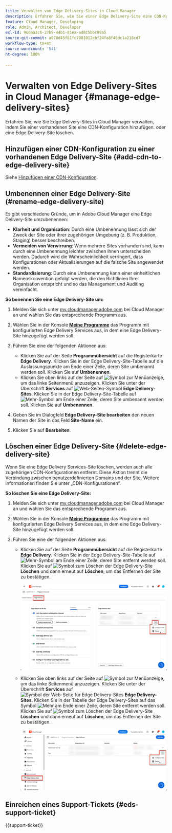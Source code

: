 ```yaml
---
title: Verwalten von Edge Delivery-Sites in Cloud Manager
description: Erfahren Sie, wie Sie einer Edge Delivery-Site eine CDN-Konfiguration hinzufügen oder eine Edge Delivery-Site löschen.
feature: Cloud Manager, Developing
role: Admin, Architect, Developer
exl-id: 960aa3c6-27b9-44b1-81ea-ad8c5bbc99a5
source-git-commit: a078d45f81fc7081012ebf24fa8f46dc1a218cd7
workflow-type: tm+mt
source-wordcount: '541'
ht-degree: 100%

---
```


# Verwalten von Edge Delivery-Sites in Cloud Manager {#manage-edge-delivery-sites}

Erfahren Sie, wie Sie Edge Delivery-Sites in Cloud Manager verwalten, indem Sie einer vorhandenen Site eine CDN-Konfiguration hinzufügen. oder eine Edge Delivery-Site löschen.

## Hinzufügen einer CDN-Konfiguration zu einer vorhandenen Edge Delivery-Site {#add-cdn-to-edge-delivery-site}

Siehe [Hinzufügen einer CDN-Konfiguration](/help/implementing/cloud-manager/cdn-configurations/add-cdn-config.md).

## Umbenennen einer Edge Delivery-Site (#rename-edge-delivery-site)

Es gibt verschiedene Gründe, um in Adobe Cloud Manager eine Edge Delivery-Site umzubenennen:

* **Klarheit und Organisation**: Durch eine Umbenennung lässt sich der Zweck der Site oder ihrer zugehörigen Umgebung (z. B. Produktion, Staging) besser beschreiben.
* **Vermeiden von Verwirrung**: Wenn mehrere Sites vorhanden sind, kann durch eine Umbenennung leichter zwischen ihnen unterscheiden werden. Dadurch wird die Wahrscheinlichkeit verringert, dass Konfigurationen oder Aktualisierungen auf die falsche Site angewendet werden.
* **Standardisierung**: Durch eine Umbenennung kann einer einheitlichen Namenskonvention gefolgt werden, die den Richtlinien Ihrer Organisation entspricht und so das Management und Auditing vereinfacht.

**So benennen Sie eine Edge Delivery-Site um:**

1. Melden Sie sich unter [my.cloudmanager.adobe.com](https://my.cloudmanager.adobe.com/) bei Cloud Manager an und wählen Sie das entsprechende Programm aus.
1. Wählen Sie in der Konsole **[Meine Programme](/help/implementing/cloud-manager/navigation.md#my-programs)** das Programm mit konfigurierten Edge Delivery Services aus, in dem eine Edge Delivery-Site hinzugefügt werden soll.
1. Führen Sie eine der folgenden Aktionen aus:

   * Klicken Sie auf der Seite **Programmübersicht** auf die Registerkarte **Edge Delivery**. Klicken Sie in der Edge Delivery-Site-Tabelle auf die Auslassungspunkte am Ende einer Zeile, deren Site umbenannt werden soll.
Klicken Sie auf **Umbenennen**.
   * Klicken Sie oben links auf der Seite auf ![Symbol zur Menüanzeige](https://spectrum.adobe.com/static/icons/workflow_18/Smock_ShowMenu_18_N.svg), um das linke Seitenmenü anzuzeigen. Klicken Sie unter der Überschrift **Services** auf ![Web-Seiten-Symbol](https://spectrum.adobe.com/static/icons/workflow_18/Smock_WebPages_18_N.svg) **Edge Delivery-Sites**.
Klicken Sie in der Edge Delivery-Site-Tabelle auf ![Mehr-Symbol](https://spectrum.adobe.com/static/icons/workflow_18/Smock_More_18_N.svg) am Ende einer Zeile, deren Site umbenannt werden soll. Klicken Sie auf **Umbenennen**.

1. Geben Sie im Dialogfeld **Edge Delivery-Site bearbeiten** den neuen Namen der Site in das Feld **Site-Name** ein.

1. Klicken Sie auf **Bearbeiten**.

## Löschen einer Edge Delivery-Site {#delete-edge-delivery-site}

Wenn Sie eine Edge Delivery Services-Site löschen, werden auch alle zugehörigen CDN-Konfigurationen entfernt. Diese Aktion trennt die Verbindung zwischen benutzerdefinierten Domains und der Site. Weitere Informationen finden Sie unter „CDN-Konfigurationen“. <!-- https://wiki.corp.adobe.com/display/DMSArchitecture/%5BKT%5D+Cloud+Manager+2024.9.0+Release -->

**So löschen Sie eine Edge Delivery-Site:**

1. Melden Sie sich unter [my.cloudmanager.adobe.com](https://my.cloudmanager.adobe.com/) bei Cloud Manager an und wählen Sie das entsprechende Programm aus.
1. Wählen Sie in der Konsole **[Meine Programme](/help/implementing/cloud-manager/navigation.md#my-programs)** das Programm mit konfigurierten Edge Delivery Services aus, in dem eine Edge Delivery-Site hinzugefügt werden soll.
1. Führen Sie eine der folgenden Aktionen aus:

   * Klicken Sie auf der Seite **Programmübersicht** auf die Registerkarte **Edge Delivery**. Klicken Sie in der Edge Delivery-Site-Tabelle auf ![Mehr-Symbol](https://spectrum.adobe.com/static/icons/workflow_18/Smock_More_18_N.svg) am Ende einer Zeile, deren Site entfernt werden soll.
Klicken Sie auf ![Symbol zum Löschen der Edge Delivery-Site](https://spectrum.adobe.com/static/icons/workflow_18/Smock_Delete_18_N.svg) **Löschen** und dann erneut auf **Löschen**, um das Entfernen der Site zu bestätigen.

     ![Hinzufügen einer Edge Delivery-Site auf der Registerkarte „Edge Delivery“](/help/implementing/cloud-manager/assets/cm-eds-delete1.png)

   * Klicken Sie oben links auf der Seite auf ![Symbol zur Menüanzeige](https://spectrum.adobe.com/static/icons/workflow_18/Smock_ShowMenu_18_N.svg), um das linke Seitenmenü anzuzeigen. Klicken Sie unter der Überschrift **Services** auf ![Symbol der Web-Seite für Edge Delivery-Sites](https://spectrum.adobe.com/static/icons/workflow_18/Smock_WebPages_18_N.svg) **Edge Delivery-Sites**.
Klicken Sie in der Tabelle der Edge Delivery-Sites auf das Symbol ![Mehr](https://spectrum.adobe.com/static/icons/workflow_18/Smock_More_18_N.svg) am Ende einer Zeile, deren Site entfernt werden soll. Klicken Sie auf ![Symbol zum Löschen der Edge Delivery-Site](https://spectrum.adobe.com/static/icons/workflow_18/Smock_Delete_18_N.svg) **Löschen** und dann erneut auf **Löschen**, um das Entfernen der Site zu bestätigen.

     ![Hinzufügen einer Edge Delivery-Site über die Schaltfläche „Edge Delivery-Sites“](/help/implementing/cloud-manager/assets/cm-eds-delete2.png)

## Einreichen eines Support-Tickets {#eds-support-ticket}

{{support-ticket}}
